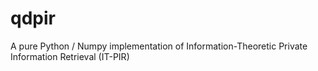 # qdpir
A pure Python / Numpy implementation of Information-Theoretic Private Information Retrieval (IT-PIR)
